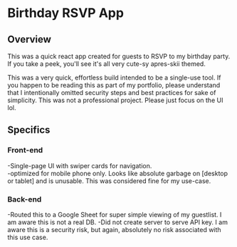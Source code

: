 # Birthday RSVP App

## Overview
This was a quick react app created for guests to RSVP to my birthday party. If you take a peek, you'll see it's all very cute-sy apres-skii themed.   

This was a very quick, effortless build intended to be a single-use tool. If you happen to be reading this as part of my portfolio, please understand that I intentionally omitted security steps and best practices for sake of simplicity. This was not a professional project. Please just focus on the UI lol.

## Specifics
### Front-end
-Single-page UI with swiper cards for navigation.  
-optimized for mobile phone only. Looks like absolute garbage on [desktop or tablet] and is unusable. This was considered fine for my use-case.

### Back-end
-Routed this to a Google Sheet for super simple viewing of my guestlist. I am aware this is not a real DB.
-Did not create server to serve API key. I am aware this is a security risk, but again, absolutely no risk associated with this use case.